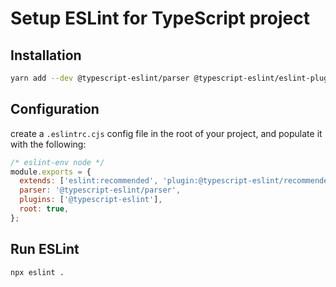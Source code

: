 # Setup ESLint for TypeScript project

## Installation

```bash
yarn add --dev @typescript-eslint/parser @typescript-eslint/eslint-plugin eslint typescript
```


## Configuration

create a `.eslintrc.cjs` config file in the root of your project, and populate it with the following:

```cjs
/* eslint-env node */
module.exports = {
  extends: ['eslint:recommended', 'plugin:@typescript-eslint/recommended'],
  parser: '@typescript-eslint/parser',
  plugins: ['@typescript-eslint'],
  root: true,
};
```


## Run ESLint

```bash
npx eslint .
```
